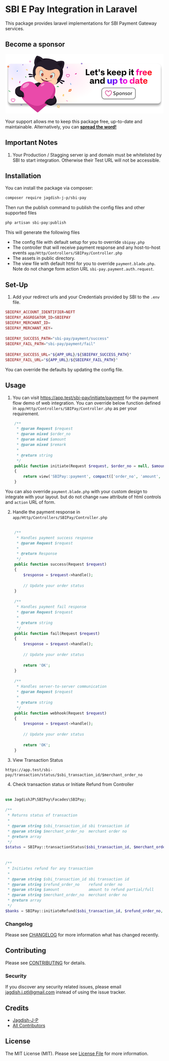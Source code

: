 # SBI E Pay Integration in Laravel

This package provides laravel implementations for SBI Payment Gateway services.

## Become a sponsor

[![](.github/assets/support.png)](https://github.com/sponsors/Jagdish-J-P)

Your support allows me to keep this package free, up-to-date and maintainable. Alternatively, you can **[spread the word!](http://twitter.com/share?text=I+am+using+this+cool+PHP+package+to+integrate+sbi+payment+gateway&url=https://github.com/jagdish-j-p/sbi-pay&hashtags=PHP,Laravel,SBIEPay)**

## Important Notes
1. Your Production / Stagging server ip and domain must be whitelisted by SBI to start integration. Otherwise their Test URL will not be accessible.

## Installation

You can install the package via composer:

```bash
composer require jagdish-j-p/sbi-pay
```
Then run the publish command to publish the config files and other supported files

```bash
php artisan sbi-pay:publish
```

This will generate the following files

- The config file with default setup for you to override `sbipay.php`
- The controller that will receive payment response and any host-to-host events `app/Http/Controllers/SBIPay/Controller.php`
- The assets in public directory.
- The view file with default html for you to override `payment.blade.php`. Note do not change form action URL `sbi-pay.payment.auth.request`.

## Set-Up

1. Add your redirect urls and your Credentials provided by SBI to the `.env` file.

```php
SBIEPAY_ACCOUNT_IDENTIFIER=NEFT
SBIEPAY_AGGREGATOR_ID=SBIEPAY
SBIEPAY_MERCHANT_ID=
SBIEPAY_MERCHANT_KEY=

SBIEPAY_SUCCESS_PATH="sbi-pay/payment/success"
SBIEPAY_FAIL_PATH="sbi-pay/payment/fail"

SBIEPAY_SUCCESS_URL="${APP_URL}/${SBIEPAY_SUCCESS_PATH}"
SBIEPAY_FAIL_URL="${APP_URL}/${SBIEPAY_FAIL_PATH}"
```

You can override the defaults by updating the config file.



## Usage

1. You can visit <a href='https://app.test/sbi-pay/initiate/payment'>https://app.test/sbi-pay/initiate/payment</a> for the payment flow demo of web integration. You can override below function defined in `app/Http/Controllers/SBIPay/Controller.php` as per your requirement.

```php
    /**
     * @param Request $request
     * @param mixed $order_no
     * @param mixed $amount
     * @param mixed $remark
     *
     * @return string
     */
    public function initiate(Request $request, $order_no = null, $amount = null, $remark = null)
    {
        return view('SBIPay::payment', compact(['order_no', 'amount', 'remark']));
    }
```
You can also override `payment.blade.php` with your custom design to integrate with your layout. but do not change `name` attribute of html controls and `action` URL of form.


2. Handle the payment response in `app/Http/Controllers/SBIPay/Controller.php`

```php

    /**
     * Handles payment success response
     * @param Request $request
     *
     * @return Response
     */
    public function success(Request $request)
    {
        $response = $request->handle();

        // Update your order status
    }

    /**
     * Handles payment fail response
     * @param Request $request
     *
     * @return string
     */
    public function fail(Request $request)
    {
        $response = $request->handle();

        // Update your order status

        return 'OK';
    }

    /**
     * Handles server-to-server communication
     * @param Request $request
     *
     * @return string
     */
    public function webhook(Request $request)
    {
        $response = $request->handle();

        // Update your order status

        return 'OK';
    }
```

3. View Transaction Status

```
https://app.test/sbi-pay/transaction/status/$sbi_transaction_id/$merchant_order_no
```

4. Check transaction status or Initiate Refund from Controller

```php

use JagdishJP\SBIPay\Facades\SBIPay;

/**
 * Returns status of transaction
 *
 * @param string $sbi_transaction_id sbi transaction id
 * @param string $merchant_order_no  merchant order no
 * @return array
 */
$status = SBIPay::transactionStatus($sbi_transaction_id, $merchant_order_no);


/**
 * Initiates refund for any transaction
 *
 * @param string $sbi_transaction_id sbi transaction id
 * @param string $refund_order_no    refund order no
 * @param string $amount             amount to refund partial/full
 * @param string $merchant_order_no  merchant order no
 * @return array
 */
$banks = SBIPay::initiateRefund($sbi_transaction_id, $refund_order_no, $amount, $merchant_order_no);

```

### Changelog

Please see [CHANGELOG](CHANGELOG.md) for more information what has changed recently.

## Contributing

Please see [CONTRIBUTING](CONTRIBUTING.md) for details.

### Security

If you discover any security related issues, please email jagdish.j.ptl@gmail.com instead of using the issue tracker.

## Credits

- [Jagdish-J-P](https://github.com/jagdish-j-p)
- [All Contributors](../../contributors)

## License

The MIT License (MIT). Please see [License File](LICENSE.md) for more information.
